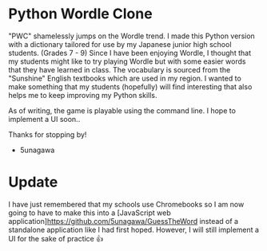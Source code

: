 # Python Wordle Clone
"PWC" shamelessly jumps on the Wordle trend. I made this Python version with a dictionary tailored for use by my Japanese junior high school students. (Grades 7 - 9)
Since I have been enjoying Wordle, I thought that my students might like to try playing Wordle but with some easier words that they have learned in class.
The vocabulary is sourced from the "Sunshine" English textbooks which are used in my region.
I wanted to make something that my students (hopefully) will find interesting that also helps me to keep improving my Python skills.

As of writing, the game is playable using the command line. I hope to implement a UI soon..

Thanks for stopping by!
- 5unagawa

# Update
I have just remembered that my schools use Chromebooks so I am now going to have to make this into a [JavaScript web application]https://github.com/5unagawa/GuessTheWord  instead of a standalone application like I had first hoped.
However, I will still implement a UI for the sake of practice 👍
